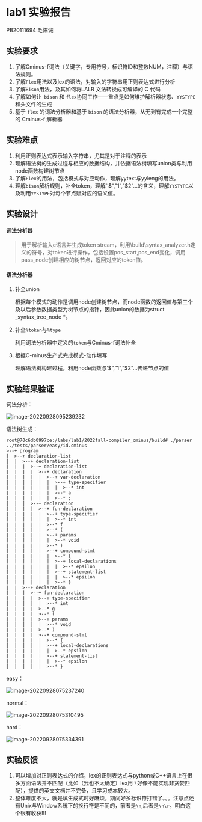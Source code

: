 # lab1 实验报告
PB20111694 毛陈诚

## 实验要求

1. 了解Cminus-f词法（关键字，专用符号，标识符ID和整数NUM，注释）与语法规则。
2. 了解`Flex`用法以及lex的语法，对输入的字符串用正则表达式进行分析
3. 了解`Bison`用法，及其如何将LALR 文法转换成可编译的 C 代码
4. 了解如何让` bison` 和 `flex`协同工作——重点是如何维护解析器状态、`YYSTYPE` 和头文件的生成
5. 基于 `flex` 的词法分析器和基于 `bison` 的语法分析器，从无到有完成一个完整的 Cminus-f 解析器

## 实验难点

1. 利用正则表达式表示输入字符串，尤其是对于注释的表示
2. 理解语法树的生成过程与相应的数据结构，并依据语法树填写union类与利用node函数构建树节点
3. 了解`Flex`的用法，包括模式与对应动作，理解yytext与yyleng的用法。
4. 理解`bison`解析规则，补全token，理解‘’$$“,”$1“,”$2“…的含义，理解`YYSTYPE`以及利用`YYSTYPE`对每个节点赋对应的语义值。

## 实验设计

#### 词法分析器

> 用于解析输入c语言并生成token stream，利用\build\syntax_analyzer.h定义的符号，对token进行操作，包括设置pos_start,pos_end变化，调用pass_node创建相应的树节点，返回对应的token值。

#### 语法分析器

1. 补全union

   根据每个模式的动作是调用node创建树节点，而node函数的返回值与第三个及以后参数数据类型为树节点的指针，因此union的数据为struct _syntax_tree_node *。

2. 补全`%token`与`%type`

   利用词法分析器中定义的`token`与Cminus-f词法补全

3. 根据C-minus生产式完成模式-动作填写

   理解语法树构建过程，利用node函数与’$$“,”$1“,”$2“…传递节点的值

## 实验结果验证

词法分析：

![image-20220928095239232](D:\360MoveData\Users\admin\Desktop\coursework\compiler\lab\lab1\2022fall-compiler_cminus\Reports\1-parser\image-20220928095239232.png)

语法树生成：

```
root@70c6db0997ce:/labs/lab1/2022fall-compiler_cminus/build# ./parser ../tests/parser/easy/id.cminus
>--+ program
|  >--+ declaration-list
|  |  >--+ declaration-list
|  |  |  >--+ declaration-list
|  |  |  |  >--+ declaration
|  |  |  |  |  >--+ var-declaration
|  |  |  |  |  |  >--+ type-specifier
|  |  |  |  |  |  |  >--* int
|  |  |  |  |  |  >--* a
|  |  |  |  |  |  >--* ;
|  |  |  >--+ declaration
|  |  |  |  >--+ fun-declaration
|  |  |  |  |  >--+ type-specifier
|  |  |  |  |  |  >--* int
|  |  |  |  |  >--* f
|  |  |  |  |  >--* (
|  |  |  |  |  >--+ params
|  |  |  |  |  |  >--* void
|  |  |  |  |  >--* )
|  |  |  |  |  >--+ compound-stmt
|  |  |  |  |  |  >--* {
|  |  |  |  |  |  >--+ local-declarations
|  |  |  |  |  |  |  >--* epsilon
|  |  |  |  |  |  >--+ statement-list
|  |  |  |  |  |  |  >--* epsilon
|  |  |  |  |  |  >--* }
|  |  >--+ declaration
|  |  |  >--+ fun-declaration
|  |  |  |  >--+ type-specifier
|  |  |  |  |  >--* int
|  |  |  |  >--* g
|  |  |  |  >--* (
|  |  |  |  >--+ params
|  |  |  |  |  >--* void
|  |  |  |  >--* )
|  |  |  |  >--+ compound-stmt
|  |  |  |  |  >--* {
|  |  |  |  |  >--+ local-declarations
|  |  |  |  |  |  >--* epsilon
|  |  |  |  |  >--+ statement-list
|  |  |  |  |  |  >--* epsilon
|  |  |  |  |  >--* }
```

easy：

![image-20220928075237240](D:\360MoveData\Users\admin\Desktop\coursework\compiler\lab\lab1\2022fall-compiler_cminus\Reports\1-parser\image-20220928075237240.png)

normal：

![image-20220928075310495](D:\360MoveData\Users\admin\Desktop\coursework\compiler\lab\lab1\2022fall-compiler_cminus\Reports\1-parser\image-20220928075310495.png)

hard：

![image-20220928075334391](D:\360MoveData\Users\admin\Desktop\coursework\compiler\lab\lab1\2022fall-compiler_cminus\Reports\1-parser\image-20220928075334391.png)

## 实验反馈

1. 可以增加对正则表达式的介绍，lex的正则表达式与python或C++语言上在很多方面语法并不匹配（比如（我也不太确定）lex用`？`好像不能实现非贪婪匹配），提供的英文文档并不完备，且学习成本较大。
2. 整体难度不大，就是填生成式时好麻烦，期间好多标识符打错了。。。注意点还有Unix与Window系统下的换行符是不同的，前者是`\n`,后者是`\n\r`。明白这个很有收获!!!
